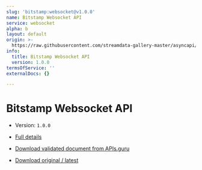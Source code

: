 ```yaml
---
slug: 'bitstamp:websocket@v1.0.0'
name: Bitstamp Websocket API
service: websocket
alpha: b
layout: default
origin: >-
  https://raw.githubusercontent.com/streamdata-gallery-master/asyncapi/master/_listings/bitstamp/bitstamp-websocket-api-async.md
info:
  title: Bitstamp Websocket API
  version: 1.0.0
termsOfService: ''
externalDocs: {}

---
```

# Bitstamp Websocket API

* Version: `1.0.0`
* [Full details](../html/bitstamp:websocket@v1.0.0.html)





* [Download validated document from APIs.guru](https://raw.githubusercontent.com/APIs-guru/asyncapi-directory/master/docs/APIs/bitstamp%3Awebsocket%40v1.0.0.yaml)
* [Download original / latest](https://raw.githubusercontent.com/streamdata-gallery-master/asyncapi/master/_listings/bitstamp/bitstamp-websocket-api-async.md)

<script type="application/ld+json">
{
  "@context": "http://schema.org/",
  "@type": "WebAPI",

  "documentation": "",

  "name": "Bitstamp Websocket API"
}
</script>

